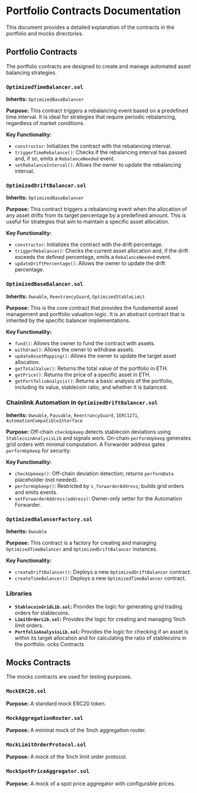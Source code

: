 # Portfolio Contracts Documentation

This document provides a detailed explanation of the contracts in the portfolio and mocks directories.

## Portfolio Contracts

The portfolio contracts are designed to create and manage automated asset balancing strategies.

### `OptimizedTimeBalancer.sol`

**Inherits:** `OptimizedBaseBalancer`

**Purpose:** This contract triggers a rebalancing event based on a predefined time interval. It is ideal for strategies that require periodic rebalancing, regardless of market conditions.

**Key Functionality:**

*   `constructor`: Initializes the contract with the rebalancing interval.
*   `triggerTimeRebalance()`: Checks if the rebalancing interval has passed and, if so, emits a `RebalanceNeeded` event.
*   `setRebalanceInterval()`: Allows the owner to update the rebalancing interval.

### `OptimizedDriftBalancer.sol`

**Inherits:** `OptimizedBaseBalancer`

**Purpose:** This contract triggers a rebalancing event when the allocation of any asset drifts from its target percentage by a predefined amount. This is useful for strategies that aim to maintain a specific asset allocation.

**Key Functionality:**

*   `constructor`: Initializes the contract with the drift percentage.
*   `triggerRebalance()`: Checks the current asset allocation and, if the drift exceeds the defined percentage, emits a `RebalanceNeeded` event.
*   `updateDriftPercentage()`: Allows the owner to update the drift percentage.

### `OptimizedBaseBalancer.sol`

**Inherits:** `Ownable`, `ReentrancyGuard`, `OptimizedStableLimit`

**Purpose:** This is the core contract that provides the fundamental asset management and portfolio valuation logic. It is an abstract contract that is inherited by the specific balancer implementations.

**Key Functionality:**

*   `fund()`: Allows the owner to fund the contract with assets.
*   `withdraw()`: Allows the owner to withdraw assets.
*   `updateAssetMapping()`: Allows the owner to update the target asset allocation.
*   `getTotalValue()`: Returns the total value of the portfolio in ETH.
*   `getPrice()`: Returns the price of a specific asset in ETH.
*   `getPortfolioAnalysis()`: Returns a basic analysis of the portfolio, including its value, stablecoin ratio, and whether it is balanced.

### Chainlink Automation in `OptimizedDriftBalancer.sol`

**Inherits:** `Ownable`, `Pausable`, `ReentrancyGuard`, `IERC1271`, `AutomationCompatibleInterface`

**Purpose:** Off-chain `checkUpkeep` detects stablecoin deviations using `StablecoinAnalysisLib` and signals work. On-chain `performUpkeep` generates grid orders with minimal computation. A Forwarder address gates `performUpkeep` for security.

**Key Functionality:**

* `checkUpkeep()`: Off-chain deviation detection; returns `performData` placeholder (not needed).
* `performUpkeep()`: Restricted by `s_forwarderAddress`; builds grid orders and emits events.
* `setForwarderAddress(address)`: Owner-only setter for the Automation Forwarder.

### `OptimizedBalancerFactory.sol`

**Inherits:** `Ownable`

**Purpose:** This contract is a factory for creating and managing `OptimizedTimeBalancer` and `OptimizedDriftBalancer` instances.

**Key Functionality:**

*   `createDriftBalancer()`: Deploys a new `OptimizedDriftBalancer` contract.
*   `createTimeBalancer()`: Deploys a new `OptimizedTimeBalancer` contract.

### Libraries

*   **`StablecoinGridLib.sol`:** Provides the logic for generating grid trading orders for stablecoins.
*   **`LimitOrderLib.sol`:** Provides the logic for creating and managing 1inch limit orders.
*   **`PortfolioAnalysisLib.sol`:** Provides the logic for checking if an asset is within its target allocation and for calculating the ratio of stablecoins in the portfolio.
ocks Contracts

## Mocks Contracts

The mocks contracts are used for testing purposes.

### `MockERC20.sol`

**Purpose:** A standard mock ERC20 token.

### `MockAggregationRouter.sol`

**Purpose:** A minimal mock of the 1inch aggregation router.

### `MockLimitOrderProtocol.sol`

**Purpose:** A mock of the 1inch limit order protocol.

### `MockSpotPriceAggregator.sol`

**Purpose:** A mock of a spot price aggregator with configurable prices.
